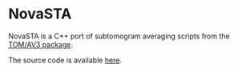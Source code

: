 # NovaSTA
NovaSTA is a C++ port of subtomogram averaging scripts from the 
[TOM/AV3 package](https://doi.org/10.1073/pnas.0409178102). 

The source code is available [here](https://github.com/turonova/novaSTA).